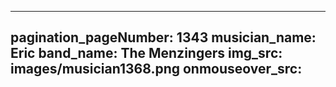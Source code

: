 ------
pagination_pageNumber: 1343
musician_name: Eric
band_name: The Menzingers
img_src: images/musician1368.png
onmouseover_src: 
------